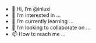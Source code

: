 - 👋 Hi, I’m @inluxi
- 👀 I’m interested in ...
- 🌱 I’m currently learning ...
- 💞️ I’m looking to collaborate on ...
- 📫 How to reach me ...

<!---
inluxi/inluxi is a ✨ special ✨ repository because its `README.md` (this file) appears on your GitHub profile.
You can click the Preview link to take a look at your changes.
--->
